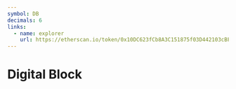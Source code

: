 ```yaml
---
symbol: DB
decimals: 6
links:
  - name: explorer
    url: https://etherscan.io/token/0x10DC623fCb8A3C151875f03D442103cBF6469bE6
---
```


# Digital Block
